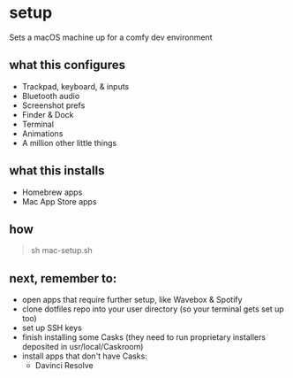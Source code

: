# setup
Sets a macOS machine up for a comfy dev environment

## what this configures
* Trackpad, keyboard, & inputs
* Bluetooth audio
* Screenshot prefs
* Finder & Dock
* Terminal
* Animations
* A million other little things

## what this installs
* Homebrew apps
* Mac App Store apps

## how
> sh mac-setup.sh

## next, remember to:
* open apps that require further setup, like Wavebox & Spotify
* clone dotfiles repo into your user directory (so your terminal gets set up too)
* set up SSH keys
* finish installing some Casks (they need to run proprietary installers deposited in usr/local/Caskroom)
* install apps that don't have Casks:
    * Davinci Resolve
